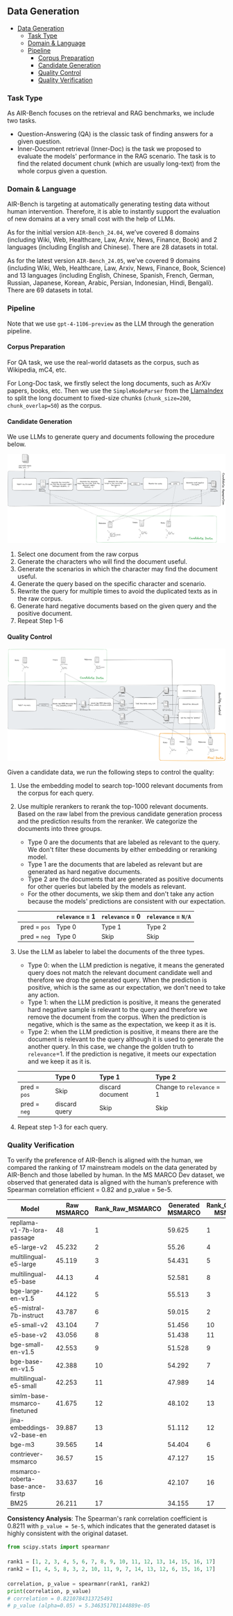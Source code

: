 ## Data Generation

- [Data Generation](#data-generation)
  - [Task Type](#task-type)
  - [Domain & Language](#domain--language)
  - [Pipeline](#pipeline)
    - [Corpus Preparation](#corpus-preparation)
    - [Candidate Generation](#candidate-generation)
    - [Quality Control](#quality-control)
    - [Quality Verification](#quality-verification)

### Task Type

As AIR-Bench focuses on the retrieval and RAG benchmarks, we include two tasks. 
- Question-Answering (QA) is the classic task of finding answers for a given question.
- Inner-Document retrieval (Inner-Doc) is the task we proposed to evaluate the models' performance in the RAG scenario. The task is to find the related document chunk (which are usually long-text) from the whole corpus given a question.

### Domain & Language
AIR-Bench is targeting at automatically generating testing data without human intervention. Therefore, it is able to instantly support the evaluation of new domains at a very small cost with the help of LLMs.

As for the initial version `AIR-Bench_24.04`, we’ve covered 8 domains (including Wiki, Web, Healthcare, Law, Arxiv, News, Finance, Book) and 2 languages (including English and Chinese). There are 28 datasets in total.

As for the latest version `AIR-Bench_24.05`, we’ve covered 9 domains (including Wiki, Web, Healthcare, Law, Arxiv, News, Finance, Book, Science) and 13 languages (including English, Chinese, Spanish, French, German, Russian, Japanese, Korean, Arabic, Persian, Indonesian, Hindi, Bengali). There are 69 datasets in total.

### Pipeline

Note that we use `gpt-4-1106-preview` as the LLM through the generation pipeline.


#### Corpus Preparation

For QA task, we use the real-world datasets as the corpus, such as Wikipedia, mC4, etc.

For Long-Doc task, we firstly select the long documents, such as ArXiv papers, books, etc. Then we use the `SimpleNodeParser` from the [LlamaIndex](https://github.com/run-llama/llama_index/tree/main) to split the long document to fixed-size chunks (`chunk_size=200`, `chunk_overlap=50`) as the corpus.

#### Candidate Generation 

We use LLMs to generate query and documents following the procedure below.

![Generate Query Pipeline](images/generate_query.png)

1. Select one document from the raw corpus
2. Generate the characters who will find the document useful.
3. Generate the scenarios in which the character may find the document useful.
4. Generate the query based on the specific character and scenario.
5. Rewrite the query for multiple times to avoid the duplicated texts as in the raw corpus.
6. Generate hard negative documents based on the given query and the positive document.
7. Repeat Step 1-6

#### Quality Control

![Quality Control Pipeline](images/quality_control.png)

Given a candidate data, we run the following steps to control the quality:

1. Use the embedding model to search top-1000 relevant documents from the corpus for each query.
2. Use multiple rerankers to rerank the top-1000 relevant documents. Based on the raw label from the previous candidate generation process and the prediction results from the reranker. We categorize the documents into three groups. 
    - Type 0 are the documents that are labeled as relevant to the query. We don't filter these documents by either embedding or reranking model.
    - Type 1 are the documents that are labeled as relevant but are generated as hard negative documents. 
    - Type 2 are the documents that are generated as positive documents for other queries but labeled by the models as relevant.
    - For the other documents, we skip them and don't take any action because the models' predictions are consistent with our expectation.

    |                | `relevance` = 1 | `relevance` = 0 | `relevance` = `N/A` |
    | -------------- |-----------------|---------------|-------------------|
    | pred = `pos`   | Type 0          | Type 1        | Type 2            |
    | pred = `neg`   | Type 0          | Skip          | Skip              |
3. Use the LLM as labeler to label the documents of the three types.
    - Type 0: when the LLM prediction is negative, it means the generated query does not match the relevant document candidate well and therefore we drop the generated query. When the prediction is positive, which is the same as our expectation, we don't need to take any action. 
    - Type 1: when the LLM prediction is positive, it means the generated hard negative sample is relevant to the query and therefore we remove the document from the corpus. When the prediction is negative, which is the same as the expectation, we keep it as it is.
    - Type 2: when the LLM prediction is positive, it means there are the document is relevant to the query although it is used to generate the another query. In this case, we change the golden truth to `relevance`=1. If the prediction is negative, it meets our expectation and we keep it as it is. 

    |                | Type 0        | Type 1           | Type 2                    |
    | -------------- |---------------|------------------|---------------------------|
    | pred = `pos`   | Skip          | discard document | Change to `relevance` = 1 |
    | pred = `neg`   | discard query | Skip             | Skip                      |
4. Repeat step 1-3 for each query.

### Quality Verification
To verify the preference of AIR-Bench is aligned with the human, we compared the ranking of 17 mainstream models on the data generated by AIR-Bench and those labelled by human. In the MS MARCO Dev dataset, we observed that generated data is aligned with the human’s preference with Spearman correlation efficient = 0.82 and p_value = 5e-5.

| Model                            | Raw MSMARCO | Rank_Raw_MSMARCO | Generated MSMARCO | Rank_Generated MSMARCO |
| -------------------------------- | ----------- |------------------| ----------------- |--------|
| repllama-v1-7b-lora-passage      | 48          | 1                | 59.625            | 1      |
| e5-large-v2                      | 45.232      | 2                | 55.26             | 4      |
| multilingual-e5-large            | 45.119      | 3                | 54.431            | 5      |
| multilingual-e5-base             | 44.13       | 4                | 52.581            | 8      |
| bge-large-en-v1.5                | 44.122      | 5                | 55.513            | 3      |
| e5-mistral-7b-instruct           | 43.787      | 6                | 59.015            | 2      |
| e5-small-v2                      | 43.104      | 7                | 51.456            | 10     |
| e5-base-v2                       | 43.056      | 8                | 51.438            | 11     |
| bge-small-en-v1.5                | 42.553      | 9                | 51.528            | 9      |
| bge-base-en-v1.5                 | 42.388      | 10               | 54.292            | 7      |
| multilingual-e5-small            | 42.253      | 11               | 47.989            | 14     |
| simlm-base-msmarco-finetuned     | 41.675      | 12               | 48.102            | 13     |
| jina-embeddings-v2-base-en       | 39.887      | 13               | 51.112            | 12     |
| bge-m3                           | 39.565      | 14               | 54.404            | 6      |
| contriever-msmarco               | 36.57       | 15               | 47.127            | 15     |
| msmarco-roberta-base-ance-firstp | 33.637      | 16               | 42.107            | 16     |
| BM25                             | 26.211      | 17               | 34.155            | 17     |


**Consistency Analysis**: The Spearman's rank correlation coefficient is 0.8211 with `p_value = 5e-5`, which indicates that the generated dataset is highly consistent with the original dataset.

```python
from scipy.stats import spearmanr

rank1 = [1, 2, 3, 4, 5, 6, 7, 8, 9, 10, 11, 12, 13, 14, 15, 16, 17]
rank2 = [1, 4, 5, 8, 3, 2, 10, 11, 9, 7, 14, 13, 12, 6, 15, 16, 17]

correlation, p_value = spearmanr(rank1, rank2)
print(correlation, p_value)
# correlation = 0.8210784313725491
# p_value (alpha=0.05) = 5.346351701144889e-05
```

[//]: # (### Codes)

[//]: # ()
[//]: # (Here is the sample code snippet for generating the datasets)

[//]: # ()
[//]: # (```python)

[//]: # (def generate_dataset&#40;corpus, num_queries, task_type&#41;:)

[//]: # (    # Generate Triplets)

[//]: # (    triplets = [])

[//]: # (    documents = sample&#40;corpus, n=num_queries&#41;)

[//]: # (    for d in documents:)

[//]: # (        # Generate Query)

[//]: # (        q = generate_query&#40;d&#41;)

[//]: # (        # Generate Hard Negative)

[//]: # (        if task_type == 'QA':)

[//]: # (            hn = generate_hard_negative&#40;q, d&#41;)

[//]: # (        else:)

[//]: # (            hn = None)

[//]: # (        # Add New Triplet)

[//]: # (        triplets.append&#40;&#40;q, d, hn&#41;&#41;)

[//]: # ()
[//]: # (    # Build Dataset)

[//]: # (    dataset = build_dataset&#40;corpus, triplets&#41;)

[//]: # ()
[//]: # (    # Quality Control)

[//]: # (    new_dataset = quality_control&#40;dataset&#41;)

[//]: # (    return new_dataset)

[//]: # ()
[//]: # (def generate_query&#40;document&#41;:)

[//]: # (    pass)

[//]: # ()
[//]: # (def generate_hard_negative&#40;query, document&#41;:)

[//]: # (    pass)

[//]: # ()
[//]: # (def quality_control&#40;dataset&#41;:)

[//]: # (    pass)

[//]: # (```)